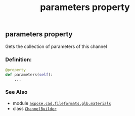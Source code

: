 ﻿---
title: parameters property
second_title: Aspose.CAD for Python via .NET API References
description: 
type: docs
weight: 90
url: /python-net/aspose.cad.fileformats.glb.materials/channelbuilder/parameters/
is_root: false
---

## parameters property


Gets the collection of parameters of this channel
### Definition:
```python
@property
def parameters(self):
    ...
```

### See Also
* module [`aspose.cad.fileformats.glb.materials`](../../)
* class [`ChannelBuilder`](/cad/python-net/aspose.cad.fileformats.glb.materials/channelbuilder)
